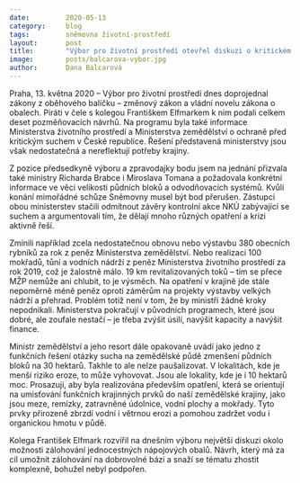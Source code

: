 ```yaml
---
date:         2020-05-13
category:     blog
tags:         sněmovna životní-prostředí
layout:       post
title:        "Výbor pro životní prostředí otevřel diskuzi o kritickém stavu sucha a zálohování PET lahví"
image:        posts/balcarova-vybor.jpg
author:       Dana Balcarová
---  
```




Praha, 13. května 2020 – Výbor pro životní prostředí dnes doprojednal zákony z oběhového balíčku – změnový zákon a vládní novelu zákona o obalech. Piráti v čele s kolegou Františkem Elfmarkem k nim podali celkem deset pozměňovacích návrhů. Na programu byla také informace Ministerstva životního prostředí a Ministerstva zemědělství o ochraně před kritickým suchem v České republice. Řešení představená ministerstvy jsou však nedostatečná a nereflektují potřeby krajiny.

 

Z pozice předsedkyně výboru a zpravodajky bodu jsem na jednání přizvala také ministry Richarda Brabce i Miroslava Tomana a požadovala konkrétní informace ve věci velikosti půdních bloků a odvodňovacích systémů. Kvůli konání mimořádné schůze Sněmovny musel být bod přerušen. Zástupci obou ministerstev stačili odmítnout závěry kontrolní akce NKÚ zabývající se suchem a argumentovali tím, že dělají mnoho různých opatření a krizi aktivně řeší. 

 

Zmínili například zcela nedostatečnou obnovu nebo výstavbu 380 obecních rybníků za rok z peněz Ministerstva zemědělství. Nebo realizaci 100 mokřadů, tůní a vodních nádrží z peněz Ministerstva životního prostředí za rok 2019, což je žalostně málo. 19 km revitalizovaných toků – tím se přece MŽP nemůže ani chlubit, to je výsměch. Na opatření v krajině jde stále nepoměrně méně peněz oproti záměrům na projekty výstavby velkých nádrží a přehrad. Problém totiž není v tom, že by ministři žádné kroky nepodnikali. Ministerstva pokračují v původních programech, které jsou dobré, ale zoufale nestačí – je třeba zvýšit úsilí, navýšit kapacity a navýšit finance.

 

Ministr zemědělství a jeho resort dále opakovaně uvádí jako jedno z funkčních řešení otázky sucha na zemědělské půdě zmenšení půdních bloků na 30 hektarů. Takhle to ale nelze paušalizovat. V lokalitách, kde je menší riziko eroze, to může vyhovovat. Jsou ale lokality, kde je i 10 hektarů moc. Prosazuji, aby byla realizována především opatření, která se orientují na umisťování funkčních krajinných prvků do naší zemědělské krajiny, jako jsou meze, remízky, zatravněné údolnice, vodní plochy a mokřady. Tyto prvky přirozeně zbrzdí vodní i větrnou erozi a pomohou zadržet vodu i organickou hmotu v půdě.

 

Kolega František Elfmark rozvířil na dnešním výboru největší diskuzi okolo možnosti zálohování jednocestných nápojových obalů. Návrh, který má za cíl umožnit zálohování na dobrovolné bázi a snaží se tématu zhostit komplexně, bohužel nebyl podpořen. 
